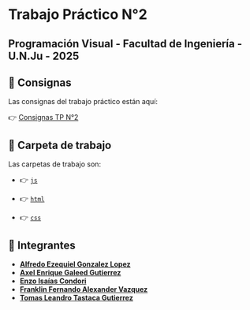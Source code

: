 # Trabajo Práctico N°2

## Programación Visual - Facultad de Ingeniería - U.N.Ju - 2025

## 📝 Consignas

Las consignas del trabajo práctico están aquí:

👉 [Consignas TP N°2](https://github.com/GaleedGutierrez/pv_tp1_grupo13/tree/main/assignment/Trabajo-Practico-2.pdf "Trabajo-Practico-2.pdf") <!-- markdownlint-disable-line MD013 -->

## 📂 Carpeta de trabajo

Las carpetas de trabajo son:

- 👉 [`js`](https://github.com/GaleedGutierrez/pv_tp2_grupo13/tree/main/js "js")
<!-- markdownlint-disable-next-line MD013 -->
- 👉 [`html`](https://github.com/GaleedGutierrez/pv_tp2_grupo13/tree/main/html "html")
<!-- markdownlint-disable-next-line MD013 -->
- 👉 [`css`](https://github.com/GaleedGutierrez/pv_tp2_grupo13/tree/main/css "css")

## 👥 Integrantes

- **[Alfredo Ezequiel Gonzalez Lopez](https://github.com/Ezequiel12354s)**
- **[Axel Enrique Galeed Gutierrez](https://github.com/GaleedGutierrez)**
- **[Enzo Isaías Condori](https://github.com/isaiahOZ)**
- **[Franklin Fernando Alexander Vazquez](https://github.com/VasquezFranklin)**
- **[Tomas Leandro Tastaca Gutierrez](https://github.com/TomasTastaca)**
